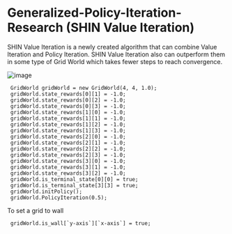 # Generalized-Policy-Iteration-Research (SHIN Value Iteration)
SHIN Value Iteration is a newly created algorithm that can combine Value Iteration and Policy Iteration. SHIN Value Iteration also can outperform them in some type of Grid World which takes fewer steps to reach convergence.


![image](https://user-images.githubusercontent.com/68285002/196347919-efad9070-4ed3-4344-b71d-a9b6bda22b89.png)

     GridWorld gridWorld = new GridWorld(4, 4, 1.0);
     gridWorld.state_rewards[0][1] = -1.0;
     gridWorld.state_rewards[0][2] = -1.0;
     gridWorld.state_rewards[0][3] = -1.0;
     gridWorld.state_rewards[1][0] = -1.0;
     gridWorld.state_rewards[1][1] = -1.0;
     gridWorld.state_rewards[1][2] = -1.0;
     gridWorld.state_rewards[1][3] = -1.0;
     gridWorld.state_rewards[2][0] = -1.0;
     gridWorld.state_rewards[2][1] = -1.0;
     gridWorld.state_rewards[2][2] = -1.0;
     gridWorld.state_rewards[2][3] = -1.0;
     gridWorld.state_rewards[3][0] = -1.0;
     gridWorld.state_rewards[3][1] = -1.0;
     gridWorld.state_rewards[3][2] = -1.0;
     gridWorld.is_terminal_state[0][0] = true;
     gridWorld.is_terminal_state[3][3] = true;
     gridWorld.initPolicy();
     gridWorld.PolicyIteration(0.5);

To set a grid to wall

     gridWorld.is_wall[`y-axis`][`x-axis`] = true;
